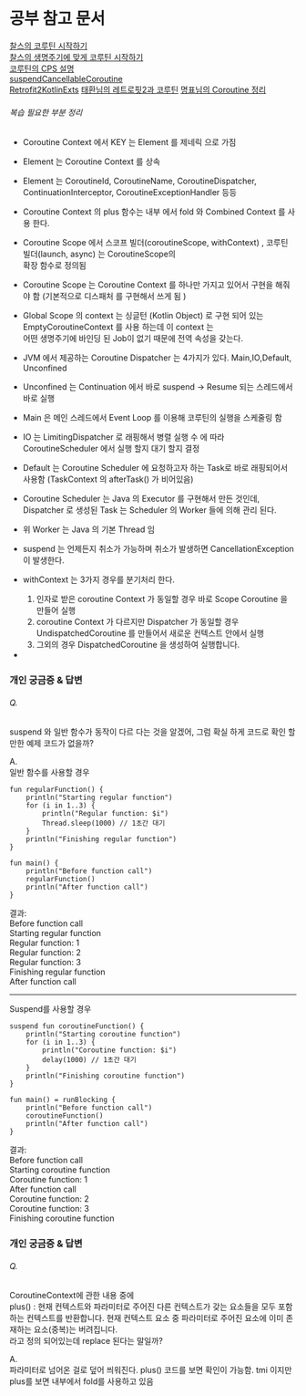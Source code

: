 # 공부 참고 문서

[찰스의 코루틴 시작하기](https://www.charlezz.com/?p=45962)   
[찰스의 생명주기에 맞게 코루틴 시작하기](https://www.charlezz.com/?p=46044)   
[코루틴의 CPS 설명](https://june0122.github.io/2021/06/09/coroutines-under-the-hood/)   
[suspendCancellableCoroutine](https://kotlinlang.org/api/kotlinx.coroutines/kotlinx-coroutines-core/kotlinx.coroutines/suspend-cancellable-coroutine.html)   
[Retrofit2KotlinExts](https://github.com/square/retrofit/blob/master/retrofit/src/main/java/retrofit2/KotlinExtensions.kt)
[태환님의 레트로핏2과 코루틴](https://thdev.tech/kotlin/2021/01/12/Retrofit-Coroutines/)
[명표님의 Coroutine 정리](https://myungpyo.medium.com/reading-coroutine-official-guide-thoroughly-part-0-20176d431e9d)

###### 복습 필요한 부분 정리

- Coroutine Context 에서 KEY 는 Element 를 제네릭 으로 가짐
- Element 는 Coroutine Context 를 상속
- Element 는 CoroutineId, CoroutineName, CoroutineDispatcher, ContinuationInterceptor,
  CoroutineExceptionHandler 등등
- Coroutine Context 의 plus 함수는 내부 에서 fold 와 Combined Context 를 사용 한다.   
- Coroutine Scope 에서 스코프 빌더(coroutineScope, withContext) , 코루틴 빌더(launch, async) 는 CoroutineScope의   
  확장 함수로 정의됨   
- Coroutine Scope 는 Coroutine Context 를 하나만 가지고 있어서 구현을 해줘야 함 (기본적으로 디스패처 를 구현해서 쓰게 됨 )   
- Global Scope 의 context 는 싱글턴 (Kotlin Object) 로 구현 되어 있는 EmptyCoroutineContext 를 사용 하는데 이 context 는   
  어떤 생명주기에 바인딩 된 Job이 없기 때문에 전역 속성을 갖는다.   
- JVM 에서 제공하는 Coroutine Dispatcher 는 4가지가 있다. Main,IO,Default, Unconfined    
- Unconfined 는 Continuation 에서 바로 suspend -> Resume 되는 스레드에서 바로 실행   
- Main 은 메인 스레드에서 Event Loop 를 이용해 코루틴의 실행을 스케줄링 함    
- IO 는 LimitingDispatcher 로 래핑해서 병렬 실행 수 에 따라 CoroutineScheduler 에서 실행 할지 대기 할지 결정   
- Default 는 Coroutine Scheduler 에 요청하고자 하는 Task로 바로 래핑되어서 사용함 (TaskContext 의 afterTask() 가 비어있음)   
- Coroutine Scheduler 는 Java 의 Executor 를 구현해서 만든 것인데, Dispatcher 로 생성된 Task 는 Scheduler 의 Worker 들에 의해 관리 된다.    
- 위 Worker 는 Java 의 기본 Thread 임   
- suspend 는 언제든지 취소가 가능하며 취소가 발생하면 CancellationException 이 발생한다.   
- withContext 는 3가지 경우를 분기처리 한다.
  1. 인자로 받은 coroutine Context 가 동일할 경우 바로 Scope Coroutine 을 만들어 실행
  2. coroutine Context 가 다르지만 Dispatcher 가 동일할 경우 UndispatchedCoroutine 를 만들어서 새로운 컨텍스트 안에서 실행
  3. 그외의 경우 DispatchedCoroutine 을 생성하여 실행합니다.
     
-

### 개인 궁금증 & 답변

###### Q.

suspend 와 일반 함수가 동작이 다르 다는 것을 알겠어, 그럼 확실 하게 코드로 확인 할만한 예제 코드가 없을까?

A.    
일반 함수를 사용할 경우

```
fun regularFunction() {
    println("Starting regular function")
    for (i in 1..3) {
        println("Regular function: $i")
        Thread.sleep(1000) // 1초간 대기
    }
    println("Finishing regular function")
}

fun main() {
    println("Before function call")
    regularFunction()
    println("After function call")
}

```   

결과:   
Before function call   
Starting regular function   
Regular function: 1   
Regular function: 2   
Regular function: 3   
Finishing regular function   
After function call

   
---------------------------------------   

Suspend를 사용할 경우

```
suspend fun coroutineFunction() {
    println("Starting coroutine function")
    for (i in 1..3) {
        println("Coroutine function: $i")
        delay(1000) // 1초간 대기
    }
    println("Finishing coroutine function")
}

fun main() = runBlocking {
    println("Before function call")
    coroutineFunction()
    println("After function call")
}
```   

결과:   
Before function call   
Starting coroutine function   
Coroutine function: 1   
After function call   
Coroutine function: 2   
Coroutine function: 3   
Finishing coroutine function

### 개인 궁금증 & 답변

###### Q.

CoroutineContext에 관한 내용 중에   
plus() : 현재 컨텍스트와 파라미터로 주어진 다른 컨텍스트가 갖는 요소들을 모두 포함하는 컨텍스트를 반환합니다. 현재 컨텍스트 요소 중 파라미터로 주어진 요소에 이미 존재하는
요소(중복)는 버려집니다.   
라고 정의 되어있는데 replace 된다는 말일까?

A.   
파라미터로 넘어온 걸로 덮어 씌워진다. plus() 코드를 보면 확인이 가능함. tmi 이지만 plus를 보면 내부에서 fold를 사용하고 있음    



